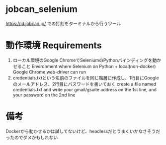 # jobcan_selenium
https://id.jobcan.jp/ での打刻をターミナルから行うツール

# 動作環境 Requirements
1. ローカル環境のGoogle ChromeでSeleniumのPythonバインディングを動かせること
   Environment where Selenium on Python + local(non-docker) Google Chrome web-driver can run
2. credentials.txtという名前のファイルを同じ階層に作成し、1行目にGoogleのメールアドレス、2行目にパスワードを書いておく
   create a file named credentials.txt and write your gmail/gsuite address on the 1st line, and your password on the 2nd line

# 備考
Dockerから動かせるかは試してないけど、headlessだとうまくいかなさそうだったのでダメかもしれない

